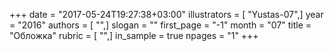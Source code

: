 +++
date = "2017-05-24T19:27:38+03:00"
illustrators = [ "Yustas-07",]
year = "2016"
authors = [ "",]
slogan = ""
first_page = "-1"
month = "07"
title = "Обложка"
rubric = [ "",]
in_sample = true
npages = "1"
+++
